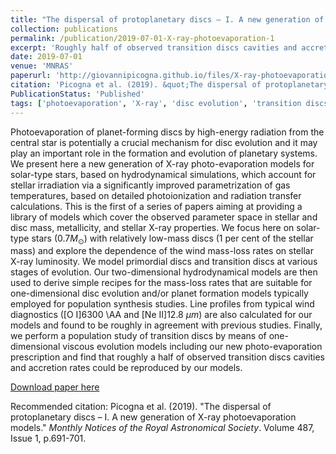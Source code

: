 ```yaml
---
title: "The dispersal of protoplanetary discs – I. A new generation of X-ray photoevaporation models"
collection: publications
permalink: /publication/2019-07-01-X-ray-photoevaporation-1
excerpt: 'Roughly half of observed transition discs cavities and accretion rates could be reproduced by internal X-ray photo-evaporation.'
date: 2019-07-01
venue: 'MNRAS'
paperurl: 'http://giovannipicogna.github.io/files/X-ray-photoevaporation-1.pdf'
citation: 'Picogna et al. (2019). &quot;The dispersal of protoplanetary discs – I. A new generation of X-ray photoevaporation models.&quot; <i>Monthly Notices of the Royal Astronomical Society</i>. Volume 487, Issue 1, p.691-701.'
PublicationStatus: 'Published'
tags: ['photoevaporation', 'X-ray', 'disc evolution', 'transition discs']
---
```

Photoevaporation of planet-forming discs by high-energy radiation from the central star is potentially a crucial mechanism for disc evolution and it may play an important role in the formation and evolution of planetary systems. We present here a new generation of X-ray photo-evaporation models for solar-type stars, based on hydrodynamical simulations, which account for stellar irradiation via a significantly improved parametrization of gas temperatures, based on detailed photoionization and radiation transfer calculations. This is the first of a series of papers aiming at providing a library of models which cover the observed parameter space in stellar and disc mass, metallicity, and stellar X-ray properties. We focus here on solar-type stars ($0.7 M_\odot$) with relatively low-mass discs (1 per cent of the stellar mass) and explore the dependence of the wind mass-loss rates on stellar X-ray luminosity. We model primordial discs and transition discs at various stages of evolution. Our two-dimensional hydrodynamical models are then used to derive simple recipes for the mass-loss rates that are suitable for one-dimensional disc evolution and/or planet formation models typically employed for population synthesis studies. Line profiles from typical wind diagnostics ([O I]6300 \AA and [Ne II]12.8 $\mu m$) are also calculated for our models and found to be roughly in agreement with previous studies. Finally, we perform a population study of transition discs by means of one-dimensional viscous evolution models including our new photo-evaporation prescription and find that roughly a half of observed transition discs cavities and accretion rates could be reproduced by our models. 

[Download paper here](http://giovannipicogna.github.io/files/X-ray-photoevaporation-1.pdf)

Recommended citation: Picogna et al. (2019). "The dispersal of protoplanetary discs – I. A new generation of X-ray photoevaporation models." <i>Monthly Notices of the Royal Astronomical Society</i>. Volume 487, Issue 1, p.691-701.